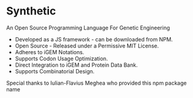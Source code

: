 # Synthetic
An Open Source Programming Language For Genetic Engineering

- Developed as a JS framework - can be downloaded from NPM.
- Open Source - Released under a Permissive MIT License.
- Adheres to iGEM Notations.
- Supports Codon Usage Optimization.
- Direct Integration to iGEM and Protein Data Bank.
- Supports Combinatorial Design.


Special thanks to Iulian-Flavius Meghea who provided this npm package name
